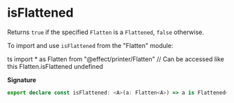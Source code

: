 # isFlattened

Returns `true` if the specified `Flatten` is a `Flattened`, `false` otherwise.

To import and use `isFlattened` from the "Flatten" module:

ts
import \* as Flatten from "@effect/printer/Flatten"
// Can be accessed like this
Flatten.isFlattened
undefined

**Signature**

```ts
export declare const isFlattened: <A>(a: Flatten<A>) => a is Flattened<A>
```
